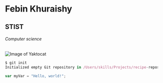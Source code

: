 # Febin Khuraishy

## STIST

###### Computer science
![Image of Yaktocat](https://octodex.github.com/images/yaktocat.png)
``` javascript
$ git init
Initialized empty Git repository in /Users/skills/Projects/recipe-repository/.git/
```
``` javascript
var myVar = "Hello, world!";
```
